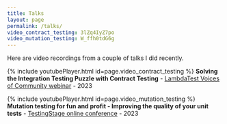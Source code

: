 ```yaml
---
title: Talks
layout: page
permalink: /talks/
video_contract_testing: 3lZq4IyZ7po
video_mutation_testing: W_ffh0tdG6g
---
```

Here are video recordings from a couple of talks I did recently.

{% include youtubePlayer.html id=page.video_contract_testing %}
**Solving the Integration Testing Puzzle with Contract Testing** - <a href="https://www.lambdatest.com/voices-of-community" target="_blank">LambdaTest Voices of Community webinar<a/> - 2023

{% include youtubePlayer.html id=page.video_mutation_testing %}
**Mutation testing for fun and profit - Improving the quality of your unit tests** - <a href="https://testingstage.com/" target="_blank">TestingStage online conference</a> - 2023
